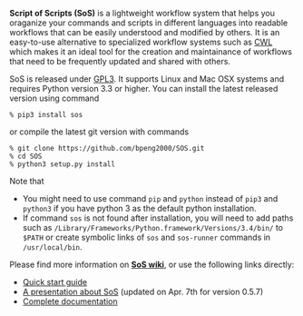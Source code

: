 **Script of Scripts (SoS)** is a lightweight workflow system that helps you oraganize your commands and scripts in different languages into readable workflows that can be easily understood and modified by others. It is an easy-to-use alternative to specialized workflow systems such as [CWL](http://common-workflow-language.github.io/draft-3/) which makes it an ideal tool for the creation and maintainance of workflows that need to be frequently updated and shared with others.


SoS is released under [GPL3](http://www.gnu.org/licenses/gpl-3.0.en.html). It supports Linux and Mac OSX systems and requires Python version 3.3 or higher. You can install the latest released version using command

```
% pip3 install sos
```

or compile the latest git version with commands

```
% git clone https://github.com/bpeng2000/SOS.git
% cd SOS
% python3 setup.py install
```

Note that

* You might need to use command `pip` and `python` instead of `pip3` and `python3` if you have python 3 as the default python installation.
* If command `sos` is not found after installation, you will need to add paths such as
`/Library/Frameworks/Python.framework/Versions/3.4/bin/` to `$PATH` or
create symbolic links of `sos` and `sos-runner` commands in
`/usr/local/bin`.

Please find more information on **[SoS
wiki](https://github.com/bpeng2000/SOS/wiki)**, or use the following links
directly:

* [Quick start guide](https://github.com/bpeng2000/SOS/wiki/Quick-Start)
* [A presentation about SoS](https://github.com/bpeng2000/SOS/wiki/SoS_March2016.pdf) (updated on Apr. 7th for version 0.5.7)
* [Complete documentation](https://github.com/bpeng2000/SOS/wiki/Documentation)
